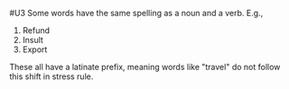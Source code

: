 #U3
Some words have the same spelling as a noun and a verb. E.g.,
1. Refund
2. Insult
3. Export

These all have a latinate prefix, meaning words like "travel" do not follow this shift in stress rule.